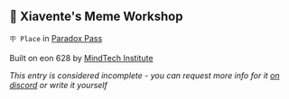 ## 🎨 Xiavente's Meme Workshop

`🪧 Place` in [Paradox Pass](<https://zeithalt.github.io/r/paradox_pass.html>)

Built on eon 628 by [MindTech Institute](<https://zeithalt.github.io/r/mindtech_institute.html>)

_This entry is considered incomplete - you can request more info for it [on discord](<https://discord.com/channels/562910943848169472/1173922660489633802>) or write it yourself_

<!---
keywords:  mt, paradox pass
aliases: 
-->